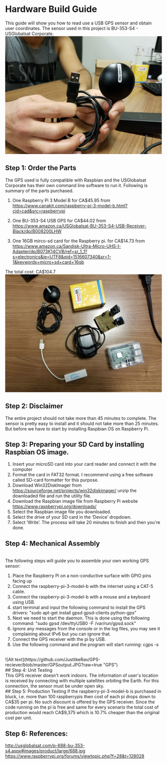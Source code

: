 
# Hardware Build Guide
This guide will show you how to read use a USB GPS sensor and obtain user coordinates. The sensor used in this project is BU-353-S4 - USGlobalsat Corporate.
<br>
![Alt text](https://github.com/JustlikeRav/GPS-reciever/blob/master/GPS.jpeg?raw=true "GPS")
<br>
## Step 1: Order the Parts
The GPS used is fully compatible with Raspbian and the USGlobalsat Corporate has their own command line software to run it. Following is summary of the parts purchased.

1.	One Raspberry Pi 3 Model B for CA$45.95 from https://www.canakit.com/raspberry-pi-3-model-b.html?cid=cad&src=raspberrypi

2.	One BU-353-S4 USB GPS for CA$44.02 from https://www.amazon.ca/USGlobalsat-BU-353-S4-USB-Receiver-Black/dp/B008200LHW

3.	One 16GB mirco-sd card for the Raspberry pi. for CA$14.73 from https://www.amazon.ca/Sandisk-Ultra-Micro-UHS-I-Adapter/dp/B073K14CVB/ref=sr_1_1?s=electronics&ie=UTF8&qid=1516607340&sr=1-1&keywords=micro+sd+card+16gb

The total cost: CA$104.7
<br>
![Alt text](https://github.com/JustlikeRav/GPS-reciever/blob/master/eveything.jpeg?raw=true "Everything")
<br>
## Step 2: Disclaimer
The entire project should not take more than 45 minutes to complete. The sensor is pretty easy to install and it should not take more than 25 minutes. But before we have to start by installing Raspbian OS on Raspberry Pi.
<br>
## Step 3: Preparing your SD Card by installing Raspbian OS image.
1.	Insert your microSD card into your card reader and connect it with the computer
2.	Format the card in FAT32 format. I recommend using a free software called SD-card formatter for this purpose.
3.	Download Win32DiskImager from https://sourceforge.net/projects/win32diskimager/  unzip the downloaded file and run the utility file.
4.	Download the Raspbian image file from Raspberry Pi website https://www.raspberrypi.org/downloads/
5.	Select the Raspbian image file you downloaded.
6.	Select the drive of your SD card in the ‘Device’ dropdown.
7.	Select ‘Write’. The process will take 20 minutes to finish and then you're done.<br>
## Step 4: Mechanical Assembly
<br>The following steps will guide you to assemble your own working GPS sensor:<br>
1.	Place the Raspberry Pi on a non-conductive surface with GPIO pins facing up
2.	Connect the raspberry-pi-3-model-b with the internet using a CAT-5 cable.
3.	Connect the raspberry-pi-3-model-b with a mouse and a keyboard using USB.
4.	start terminal and input the following command to install the GPS drivers: "sudo apt-get install gpsd gpsd-clients python-gps"
5.	Next we need to start the daemon. This is done using the following command: "sudo gpsd /dev/ttyUSB0 -F /var/run/gpsd.sock"
6.	Ignore any messages from the console or in the log files, you may see it complaining about IPv6 but you can ignore that.
7.	Connect the GPS receiver with the pi by USB.
8.	Use the following command and the program will start running: cgps -s
<br>
![Alt text](https://github.com/JustlikeRav/GPS-reciever/blob/master/GPSoutput.JPG?raw=true "GPS")
<br>
## Step 4: Unit Testing
<br>
This GPS receiver doesn't work indoors. The information of user's location is received by connecting with multiple satellites orbiting the Earth. For this connection, the sensor must be under open sky.
<br>
## Step 5: Production Testing
If the raspberry-pi-3-model-b is purchased in bluck, i.e. more than 100 raspberrypis then cost of each pi drops down to CA$35 per pi. No such discount is offered by the GPS receiver. Since the code running on the pi is free and same for every scenario the total cost of production would reach CA$9,375 which is 10.7% cheaper than the original cost per unit. 

## Step 6: References:
http://usglobalsat.com/p-688-bu-353-s4.aspx#images/product/large/688.jpg
<br>
https://www.raspberrypi.org/forums/viewtopic.php?f=28&t=128028
